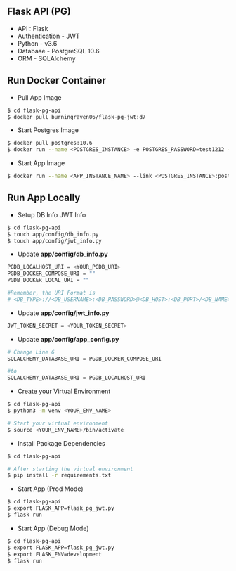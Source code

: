 ## Flask API (PG)

- API : Flask 
- Authentication - JWT
- Python - v3.6
- Database - PostgreSQL 10.6
- ORM - SQLAlchemy

## Run Docker Container

- Pull App Image
```sh
$ cd flask-pg-api
$ docker pull burningraven06/flask-pg-jwt:d7
```

- Start Postgres Image
```sh
$ docker pull postgres:10.6
$ docker run --name <POSTGRES_INSTANCE> -e POSTGRES_PASSWORD=test1212 -p 5432:5432 -d postgres:10.6 
```

- Start App Image
```sh
$ docker run --name <APP_INSTANCE_NAME> --link <POSTGRES_INSTANCE>:postgres -p 5000:5000 -d burningraven06/flask-pg-jwt:d7
```

## Run App Locally

- Setup DB Info JWT Info
```sh
$ cd flask-pg-api
$ touch app/config/db_info.py
$ touch app/config/jwt_info.py
```

- Update **app/config/db_info.py**
```sh
PGDB_LOCALHOST_URI = <YOUR_PGDB_URI>
PGDB_DOCKER_COMPOSE_URI = ""
PGDB_DOCKER_LOCAL_URI = ""

#Remember, the URI Format is
# <DB_TYPE>://<DB_USERNAME>:<DB_PASSWORD>@<DB_HOST>:<DB_PORT>/<DB_NAME>
```

- Update **app/config/jwt_info.py**
```sh
JWT_TOKEN_SECRET = <YOUR_TOKEN_SECRET>
```

- Update **app/config/app_config.py**
```sh
# Change Line 6
SQLALCHEMY_DATABASE_URI = PGDB_DOCKER_COMPOSE_URI

#to
SQLALCHEMY_DATABASE_URI = PGDB_LOCALHOST_URI

```

- Create your Virtual Environment
```sh
$ cd flask-pg-api
$ python3 -m venv <YOUR_ENV_NAME>

# Start your virtual environment
$ source <YOUR_ENV_NAME>/bin/activate
```

- Install Package Dependencies
```sh
$ cd flask-pg-api

# After starting the virtual environment
$ pip install -r requirements.txt
```

- Start App (Prod Mode)
```sh
$ cd flask-pg-api
$ export FLASK_APP=flask_pg_jwt.py
$ flask run
```

- Start App (Debug Mode)
```sh
$ cd flask-pg-api
$ export FLASK_APP=flask_pg_jwt.py
$ export FLASK_ENV=development
$ flask run
